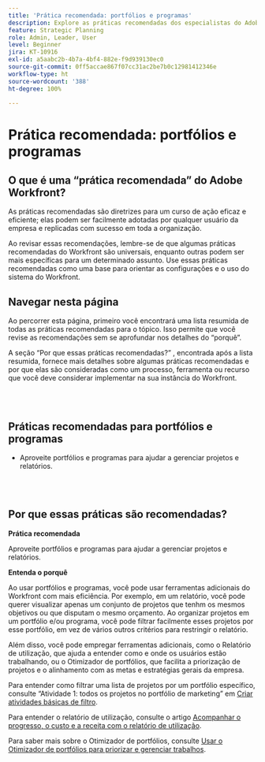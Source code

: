 ```yaml
---
title: 'Prática recomendada: portfólios e programas'
description: Explore as práticas recomendadas dos especialistas do Adobe Workfront sobre a configuração, o gerenciamento e o uso de portfólios e programas.
feature: Strategic Planning
role: Admin, Leader, User
level: Beginner
jira: KT-10916
exl-id: a5aabc2b-4b7a-4bf4-882e-f9d939130ec0
source-git-commit: 0ff5accae867f07cc31ac2be7b0c12981412346e
workflow-type: ht
source-wordcount: '388'
ht-degree: 100%

---
```


# Prática recomendada: portfólios e programas

## O que é uma “prática recomendada” do Adobe Workfront?

As práticas recomendadas são diretrizes para um curso de ação eficaz e eficiente; elas podem ser facilmente adotadas por qualquer usuário da empresa e replicadas com sucesso em toda a organização.

Ao revisar essas recomendações, lembre-se de que algumas práticas recomendadas do Workfront são universais, enquanto outras podem ser mais específicas para um determinado assunto. Use essas práticas recomendadas como uma base para orientar as configurações e o uso do sistema do Workfront.

## Navegar nesta página

Ao percorrer esta página, primeiro você encontrará uma lista resumida de todas as práticas recomendadas para o tópico. Isso permite que você revise as recomendações sem se aprofundar nos detalhes do “porquê”.

A seção “Por que essas práticas recomendadas?” , encontrada após a lista resumida, fornece mais detalhes sobre algumas práticas recomendadas e por que elas são consideradas como um processo, ferramenta ou recurso que você deve considerar implementar na sua instância do Workfront.

</br>
</br>

## Práticas recomendadas para portfólios e programas

* Aproveite portfólios e programas para ajudar a gerenciar projetos e relatórios.

</br>
</br>

## Por que essas práticas são recomendadas?

**Prática recomendada**

Aproveite portfólios e programas para ajudar a gerenciar projetos e relatórios.

**Entenda o porquê**

Ao usar portfólios e programas, você pode usar ferramentas adicionais do Workfront com mais eficiência. Por exemplo, em um relatório, você pode querer visualizar apenas um conjunto de projetos que tenhm os mesmos objetivos ou que disputam o mesmo orçamento. Ao organizar projetos em um portfólio e/ou programa, você pode filtrar facilmente esses projetos por esse portfólio, em vez de vários outros critérios para restringir o relatório.

Além disso, você pode empregar ferramentas adicionais, como o Relatório de utilização, que ajuda a entender como e onde os usuários estão trabalhando, ou o Otimizador de portfólios, que facilita a priorização de projetos e o alinhamento com as metas e estratégias gerais da empresa.

Para entender como filtrar uma lista de projetos por um portfólio específico, consulte “Atividade 1: todos os projetos no portfólio de marketing” em [Criar atividades básicas de filtro](https://experienceleague.adobe.com/docs/workfront-learn/tutorials-workfront/reporting/basic-reporting/create-a-basic-filter-activity.html?lang=pt-BR).

Para entender o relatório de utilização, consulte o artigo [Acompanhar o progresso, o custo e a receita com o relatório de utilização](https://experienceleague.adobe.com/docs/workfront/using/manage-resources/resource-utilization/view-utilization-information.html?lang=pt-BR#track-progress-cost-and-revenue-with-the-utilization-report?lang=pt-BR).

Para saber mais sobre o Otimizador de portfólios, consulte [Usar o Otimizador de portfólios para priorizar e gerenciar trabalhos](https://experienceleague.adobe.com/docs/workfront-learn/tutorials-workfront/manage-work/portfolios/prioritize-and-manage-work-with-portfolios.html?lang=pt-BR).
